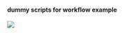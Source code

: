 #### dummy scripts for workflow example

[![](https://badge.imagelayers.io/lukasheinrich/workflow-dummy:latest.svg)](https://imagelayers.io/?images=lukasheinrich/workflow-dummy:latest 'Get your own badge on imagelayers.io')

